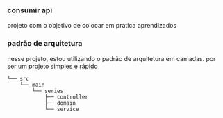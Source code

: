 ### consumir api
projeto com o objetivo de colocar em prática aprendizados
### padrão de arquitetura
nesse projeto, estou utilizando o padrão de arquitetura em camadas. por ser um projeto simples e rápido
```
└── src
    └── main
        └── series
            ├── controller
            ├── domain
            └── service
```
